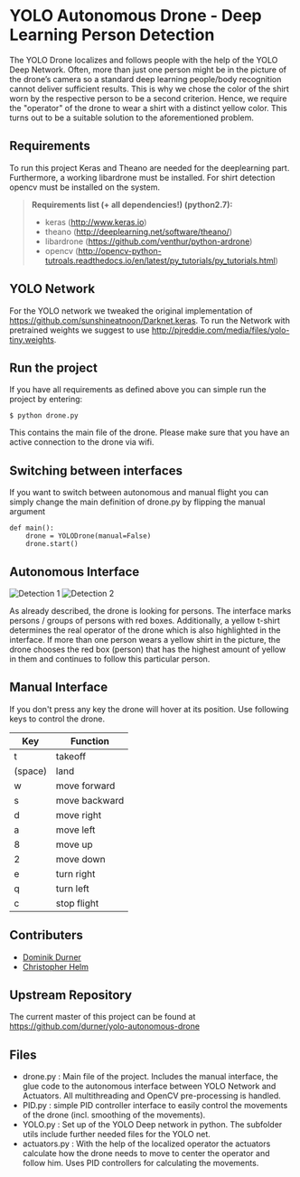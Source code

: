 YOLO Autonomous Drone - Deep Learning Person Detection
===================

The YOLO Drone localizes and follows people with the help of the YOLO Deep Network. Often, more than just one person might be in the picture of the drone’s camera so a standard deep learning people/body recognition cannot deliver sufficient results. This is why we chose the color of the shirt worn by the respective person to be a second criterion. Hence, we require the "operator" of the drone to wear a shirt with a distinct yellow color. This turns out to be a suitable solution to the aforementioned problem. 

## Requirements
To run this project Keras and Theano are needed for the deeplearning part. Furthermore, a working libardrone must be installed. For shirt detection opencv must be installed on the system.

> **Requirements list (+ all dependencies!) (python2.7):**
> - keras (http://www.keras.io)
> - theano (http://deeplearning.net/software/theano/)
> - libardrone (https://github.com/venthur/python-ardrone)
> - opencv (http://opencv-python-tutroals.readthedocs.io/en/latest/py_tutorials/py_tutorials.html)

## YOLO Network
For the YOLO network we tweaked the original implementation of https://github.com/sunshineatnoon/Darknet.keras. To run the Network with pretrained weights we suggest to use http://pjreddie.com/media/files/yolo-tiny.weights.

## Run the project
If you have all requirements as defined above you can simple run the project by entering:
```
$ python drone.py
```
This contains the main file of the drone. Please make sure that you have an active connection to the drone via wifi.

## Switching between interfaces
If you want to switch between autonomous and manual flight you can simply change the main definition of drone.py by flipping the manual argument
```
def main():
    drone = YOLODrone(manual=False)
    drone.start()
```

## Autonomous Interface

![Detection 1](pictures/detection_1.png?raw=true "Detection 1") ![Detection 2](pictures/detection_2.png?raw=true "Detection 2")

As already described, the drone is looking for persons. The interface marks persons / groups of persons with red boxes. Additionally, a yellow t-shirt determines the real operator of the drone which is also highlighted in the interface. If more than one person wears a yellow shirt in the picture, the drone chooses the red box (person) that has the highest amount of yellow in them and continues to follow this particular person.

## Manual Interface
If you don't press any key the drone will hover at its position. Use following keys to control the drone.

Key     | Function
------- | ------- 
t       | takeoff
(space) | land
w       | move forward
s       | move backward
d       | move right
a       | move left
8       | move up
2       | move down
e       | turn right
q       | turn left
c       | stop flight

## Contributers
 - [Dominik Durner](https://github.com/durner)
 - [Christopher Helm](https://github.com/chrishelm)

## Upstream Repository
The current master of this project can be found at https://github.com/durner/yolo-autonomous-drone

## Files
- drone.py : Main file of the project. Includes the manual interface, the glue code to the autonomous interface between YOLO Network and Actuators. All multithreading and OpenCV pre-processing is handled.
- PID.py : simple PID controller interface to easily control the movements of the drone (incl. smoothing of the movements).
- YOLO.py : Set up of the YOLO Deep network in python. The subfolder utils include further needed files for the YOLO net.
- actuators.py : With the help of the localized operator the actuators calculate how the drone needs to move to center the operator and follow him. Uses PID controllers for calculating the movements.
